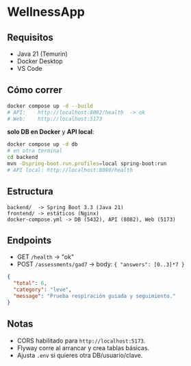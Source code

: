 # WellnessApp

## Requisitos
- Java 21 (Temurin)
- Docker Desktop
- VS Code

## Cómo correr 
```bash
docker compose up -d --build
# API:    http://localhost:8082/health  -> ok
# Web:    http://localhost:5173
```

 **solo DB en Docker** y **API local**:
```bash
docker compose up -d db
# en otra terminal
cd backend
mvn -Dspring-boot.run.profiles=local spring-boot:run
# API local: http://localhost:8080/health
```

## Estructura
```
backend/  -> Spring Boot 3.3 (Java 21)
frontend/ -> estáticos (Nginx)
docker-compose.yml -> DB (5432), API (8082), Web (5173)
```

## Endpoints
- GET `/health` -> "ok"
- POST `/assessments/gad7` -> body: `{ "answers": [0..3]*7 }`
```json
{
  "total": 6,
  "category": "leve",
  "message": "Prueba respiración guiada y seguimiento."
}
```

## Notas
- CORS habilitado para `http://localhost:5173`.
- Flyway corre al arrancar y crea tablas básicas.
- Ajusta `.env` si quieres otra DB/usuario/clave.
```
